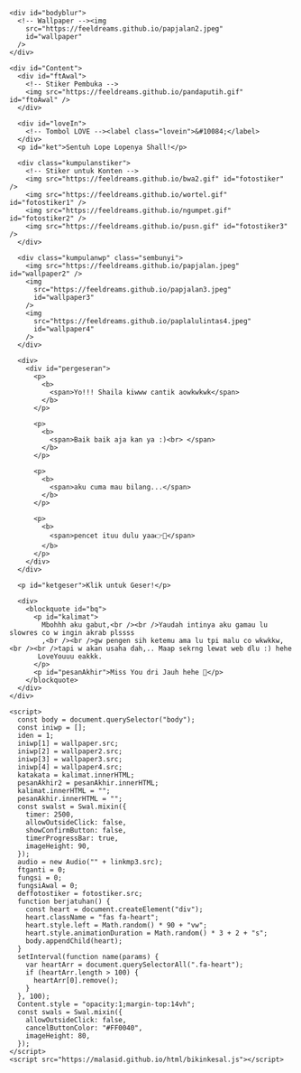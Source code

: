<!DOCTYPE html>
<html lang="id">
  <meta charset="UTF-8" /><meta
    content="width=device-width, initial-scale=1, user-scalable=1, minimum-scale=1, maximum-scale=5"
    name="viewport"
  /><meta content="IE=edge" http-equiv="X-UA-Compatible" />

  <link rel="preconnect" href="https://fonts.googleapis.com" />
  <link rel="preconnect" href="https://fonts.gstatic.com" crossorigin />
  <link
    href="https://fonts.googleapis.com/css2?family=Nunito+Sans:wght@400;700&display=swap"
    rel="stylesheet"
  />
  <link
    href="https://fonts.googleapis.com/css2?family=Sono:wght@600&display=swap"
    rel="stylesheet"
  />
  <link
    href="https://fonts.googleapis.com/css2?family=Nerko+One&display=swap"
    rel="stylesheet"
  />

  <script src="https://cdn.jsdelivr.net/npm/sweetalert2@11.0.19/dist/sweetalert2.all.min.js"></script>
  <script src="https://unpkg.com/typeit@8.7.0/dist/index.umd.js"></script>
  <link
    href="https://feeldreams.github.io/dibacadong/style.css"
    rel="stylesheet"
    type="text/css"
  />
  <script
    src="https://kit.fontawesome.com/4f3ce16e3e.js"
    crossorigin="anonymous"
  ></script>

  <head>
    <title>4You Shall</title>
    <link
      rel="icon"
      type="image/x-icon"
      href="https://malasid.github.io/favicon.png"
    />
    <meta name="description" content="HTML Bucin Malas.id" />
    <!-- 
  Made with love by Bagas Ehe!
  
     TikTok: @xiaoadmin.gc
     Email: hermawancaesha@gmail.com
     
  Thanks to all <3
-->
  </head>
  <body>
    <!-- Ganti Audio di sini -->
    <audio
      src="https://feeldreams.github.io/audio/seandainya.mp3"
      id="linkmp3"
      class="sembunyi"
    ></audio>

    <div id="bodyblur">
      <!-- Wallpaper --><img
        src="https://feeldreams.github.io/papjalan2.jpeg"
        id="wallpaper"
      />
    </div>

    <div id="Content">
      <div id="ftAwal">
        <!-- Stiker Pembuka -->
        <img src="https://feeldreams.github.io/pandaputih.gif" id="ftoAwal" />
      </div>

      <div id="loveIn">
        <!-- Tombol LOVE --><label class="lovein">&#10084;</label>
      </div>
      <p id="ket">Sentuh Lope Lopenya Shall!</p>

      <div class="kumpulanstiker">
        <!-- Stiker untuk Konten -->
        <img src="https://feeldreams.github.io/bwa2.gif" id="fotostiker" />
        <img src="https://feeldreams.github.io/wortel.gif" id="fotostiker1" />
        <img src="https://feeldreams.github.io/ngumpet.gif" id="fotostiker2" />
        <img src="https://feeldreams.github.io/pusn.gif" id="fotostiker3" />
      </div>

      <div class="kumpulanwp" class="sembunyi">
        <img src="https://feeldreams.github.io/papjalan.jpeg" id="wallpaper2" />
        <img
          src="https://feeldreams.github.io/papjalan3.jpeg"
          id="wallpaper3"
        />
        <img
          src="https://feeldreams.github.io/paplalulintas4.jpeg"
          id="wallpaper4"
        />
      </div>

      <div>
        <div id="pergeseran">
          <p>
            <b>
              <span>Yo!!! Shaila kiwww cantik aowkwkwk</span>
            </b>
          </p>

          <p>
            <b>
              <span>Baik baik aja kan ya :)<br> </span>
            </b>
          </p>

          <p>
            <b>
              <span>aku cuma mau bilang...</span>
            </b>
          </p>

          <p>
            <b>
              <span>pencet ituu dulu yaa👉💌</span>
            </b>
          </p>
        </div>
      </div>

      <p id="ketgeser">Klik untuk Geser!</p>

      <div>
        <blockquote id="bq">
          <p id="kalimat">
            Mbohhh aku gabut,<br /><br />Yaudah intinya aku gamau lu slowres co w ingin akrab plssss
            ,<br /><br />gw pengen sih ketemu ama lu tpi malu co wkwkkw,<br /><br />tapi w akan usaha dah,.. Maap sekrng lewat web dlu :) hehe
           LoveYouuu eakkk.
          </p>
          <p id="pesanAkhir">Miss You dri Jauh hehe 🤍</p>
        </blockquote>
      </div>
    </div>

    <script>
      const body = document.querySelector("body");
      const iniwp = [];
      iden = 1;
      iniwp[1] = wallpaper.src;
      iniwp[2] = wallpaper2.src;
      iniwp[3] = wallpaper3.src;
      iniwp[4] = wallpaper4.src;
      katakata = kalimat.innerHTML;
      pesanAkhir2 = pesanAkhir.innerHTML;
      kalimat.innerHTML = "";
      pesanAkhir.innerHTML = "";
      const swalst = Swal.mixin({
        timer: 2500,
        allowOutsideClick: false,
        showConfirmButton: false,
        timerProgressBar: true,
        imageHeight: 90,
      });
      audio = new Audio("" + linkmp3.src);
      ftganti = 0;
      fungsi = 0;
      fungsiAwal = 0;
      deffotostiker = fotostiker.src;
      function berjatuhan() {
        const heart = document.createElement("div");
        heart.className = "fas fa-heart";
        heart.style.left = Math.random() * 90 + "vw";
        heart.style.animationDuration = Math.random() * 3 + 2 + "s";
        body.appendChild(heart);
      }
      setInterval(function name(params) {
        var heartArr = document.querySelectorAll(".fa-heart");
        if (heartArr.length > 100) {
          heartArr[0].remove();
        }
      }, 100);
      Content.style = "opacity:1;margin-top:14vh";
      const swals = Swal.mixin({
        allowOutsideClick: false,
        cancelButtonColor: "#FF0040",
        imageHeight: 80,
      });
    </script>
    <script src="https://malasid.github.io/html/bikinkesal.js"></script>
  </body>
</html>

